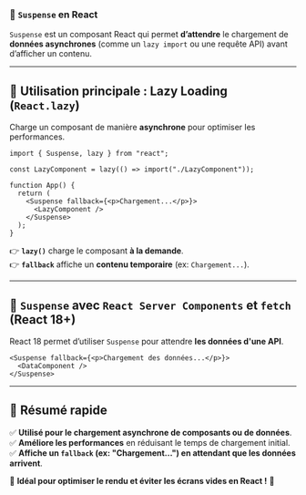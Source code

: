 ### 🚀 **`Suspense` en React**  

`Suspense` est un composant React qui permet **d’attendre** le chargement de **données asynchrones** (comme un `lazy import` ou une requête API) avant d’afficher un contenu.  

---

## **📌 Utilisation principale : Lazy Loading (`React.lazy`)**  

Charge un composant de manière **asynchrone** pour optimiser les performances.  

```tsx
import { Suspense, lazy } from "react";

const LazyComponent = lazy(() => import("./LazyComponent"));

function App() {
  return (
    <Suspense fallback={<p>Chargement...</p>}>
      <LazyComponent />
    </Suspense>
  );
}
```

👉 **`lazy()`** charge le composant **à la demande**.  
👉 **`fallback`** affiche un **contenu temporaire** (ex: `Chargement...`).  

---

## **📌 `Suspense` avec `React Server Components` et `fetch` (React 18+)**  

React 18 permet d’utiliser `Suspense` pour attendre **les données d'une API**.  

```tsx
<Suspense fallback={<p>Chargement des données...</p>}>
  <DataComponent />
</Suspense>
```

---

## **📌 Résumé rapide**  

✅ **Utilisé pour le chargement asynchrone de composants ou de données**.  
✅ **Améliore les performances** en réduisant le temps de chargement initial.  
✅ **Affiche un `fallback` (ex: "Chargement...") en attendant que les données arrivent**.  

🔹 **Idéal pour optimiser le rendu et éviter les écrans vides en React !** 🚀
